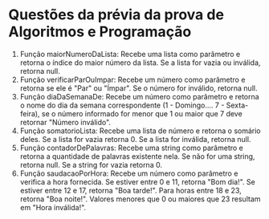 # Questões da prévia da prova de Algoritmos e Programação

1. Função maiorNumeroDaLista: Recebe uma lista como parâmetro e retorna o índice do maior número da lista. Se a lista for vazia ou inválida, retorna null.
2. Função verificarParOuImpar: Recebe um número como parâmetro e retorna se ele é "Par" ou "Ímpar". Se o número for inválido, retorna null.
3. Função diaDaSemanaDe: Recebe um número como parâmetro e retorna o nome do dia da semana correspondente (1 - Domingo.... 7 - Sexta-feira), se o número informado for menor que 1 ou maior que 7 deve retornar "Número inválido".
4. Função somatorioLista: Recebe uma lista de número e retorna o somário deles. Se a lista for vazia retorna 0. Se a lista for inválida, retorna null.
5. Função contadorDePalavras: Recebe uma string como parâmetro e retorna a quantidade de palavras existente nela. Se não for uma string, retorna null. Se a string for vazia retorna 0.
6. Função saudacaoPorHora: Recebe um número como parâmetro e verifica a hora fornecida. Se estiver entre 0 e 11, retorna "Bom dia!". Se estiver entre 12 e 17, retorna "Boa tarde!". Para horas entre 18 e 23, retorna "Boa noite!". Valores menores que 0 ou maiores que 23 resultam em "Hora inválida!".
